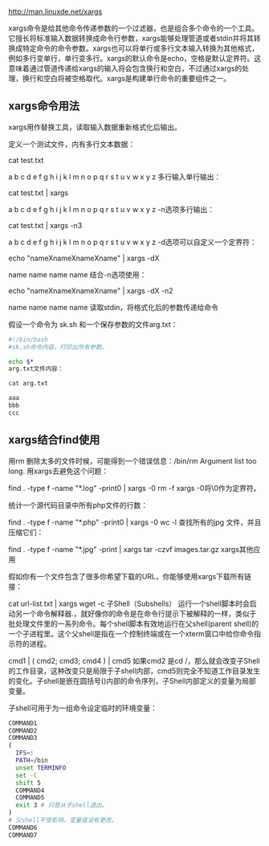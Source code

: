 http://man.linuxde.net/xargs

xargs命令是给其他命令传递参数的一个过滤器，也是组合多个命令的一个工具。它擅长将标准输入数据转换成命令行参数，xargs能够处理管道或者stdin并将其转换成特定命令的命令参数。xargs也可以将单行或多行文本输入转换为其他格式，例如多行变单行，单行变多行。xargs的默认命令是echo，空格是默认定界符。这意味着通过管道传递给xargs的输入将会包含换行和空白，不过通过xargs的处理，换行和空白将被空格取代。xargs是构建单行命令的重要组件之一。

## xargs命令用法
xargs用作替换工具，读取输入数据重新格式化后输出。

定义一个测试文件，内有多行文本数据：

cat test.txt

a b c d e f g
h i j k l m n
o p q
r s t
u v w x y z
多行输入单行输出：

cat test.txt | xargs

a b c d e f g h i j k l m n o p q r s t u v w x y z
-n选项多行输出：

cat test.txt | xargs -n3

a b c
d e f
g h i
j k l
m n o
p q r
s t u
v w x
y z
-d选项可以自定义一个定界符：

echo "nameXnameXnameXname" | xargs -dX

name name name name
结合-n选项使用：

echo "nameXnameXnameXname" | xargs -dX -n2

name name
name name
读取stdin，将格式化后的参数传递给命令

假设一个命令为 sk.sh 和一个保存参数的文件arg.txt：

```sh
#!/bin/bash
#sk.sh命令内容，打印出所有参数。

echo $*
arg.txt文件内容：

cat arg.txt

aaa
bbb
ccc
```


## xargs结合find使用

用rm 删除太多的文件时候，可能得到一个错误信息：/bin/rm Argument list too long. 用xargs去避免这个问题：

find . -type f -name "*.log" -print0 | xargs -0 rm -f
xargs -0将\0作为定界符。

统计一个源代码目录中所有php文件的行数：

find . -type f -name "*.php" -print0 | xargs -0 wc -l
查找所有的jpg 文件，并且压缩它们：

find . -type f -name "*.jpg" -print | xargs tar -czvf images.tar.gz
xargs其他应用

假如你有一个文件包含了很多你希望下载的URL，你能够使用xargs下载所有链接：

cat url-list.txt | xargs wget -c
子Shell（Subshells）
运行一个shell脚本时会启动另一个命令解释器.，就好像你的命令是在命令行提示下被解释的一样，类似于批处理文件里的一系列命令。每个shell脚本有效地运行在父shell(parent shell)的一个子进程里。这个父shell是指在一个控制终端或在一个xterm窗口中给你命令指示符的进程。

cmd1 | ( cmd2; cmd3; cmd4 ) | cmd5
如果cmd2 是cd /，那么就会改变子Shell的工作目录，这种改变只是局限于子shell内部，cmd5则完全不知道工作目录发生的变化。子shell是嵌在圆括号()内部的命令序列，子Shell内部定义的变量为局部变量。

子shell可用于为一组命令设定临时的环境变量：

```sh
COMMAND1
COMMAND2
COMMAND3
(
  IFS=:
  PATH=/bin
  unset TERMINFO
  set -C
  shift 5
  COMMAND4
  COMMAND5
  exit 3 # 只是从子shell退出。
)
# 父shell不受影响，变量值没有更改。
COMMAND6
COMMAND7
```